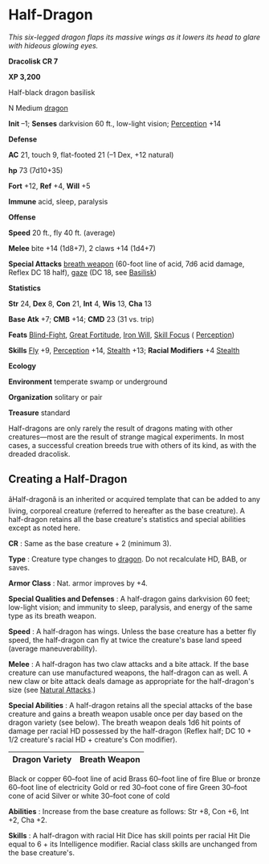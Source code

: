 # Half-Dragon

_This six-legged dragon flaps its massive wings as it lowers its head to glare with hideous glowing eyes._

**Dracolisk CR 7**

**XP 3,200**

Half-black dragon basilisk

N Medium [dragon](creatureTypes.html#_dragon)

**Init** –1; **Senses** darkvision 60 ft., low-light vision; [Perception](../skills/perception.html#_perception) +14

**Defense**

**AC** 21, touch 9, flat-footed 21 (–1 Dex, +12 natural)

**hp** 73 (7d10+35)

**Fort** +12, **Ref** +4, **Will** +5

**Immune** acid, sleep, paralysis

**Offense**

**Speed** 20 ft., fly 40 ft. (average)

**Melee** bite +14 (1d8+7), 2 claws +14 (1d4+7)

**Special Attacks** [breath weapon](universalMonsterRules.html#_breath-weapon) (60-foot line of acid, 7d6 acid damage, Reflex DC 18 half), [gaze](universalMonsterRules.html#_gaze) (DC 18, see [Basilisk](basilisk.html))

**Statistics**

**Str** 24, **Dex** 8, **Con** 21, **Int** 4, **Wis** 13, **Cha** 13

**Base**  **Atk** +7; **CMB** +14; **CMD** 23 (31 vs. trip)

**Feats** [Blind-Fight](../feats.html#_blind-fight), [Great Fortitude](../feats.html#_great-fortitude), [Iron Will](../feats.html#_iron-will), [Skill Focus](../feats.html#_skill-focus) ( [Perception](../skills/perception.html#_perception))

**Skills** [Fly](../skills/fly.html#_fly) +9, [Perception](../skills/perception.html#_perception) +14, [Stealth](../skills/stealth.html#_stealth) +13; **Racial Modifiers** +4 [Stealth](../skills/stealth.html#_stealth)

**Ecology**

**Environment** temperate swamp or underground

**Organization** solitary or pair

**Treasure** standard

Half-dragons are only rarely the result of dragons mating with other creatures—most are the result of strange magical experiments. In most cases, a successful creation breeds true with others of its kind, as with the dreaded dracolisk.

## Creating a Half-Dragon

âHalf-dragonâ is an inherited or acquired template that can be added to any living, corporeal creature (referred to hereafter as the base creature). A half-dragon retains all the base creature's statistics and special abilities except as noted here.

**CR** : Same as the base creature + 2 (minimum 3).

**Type** : Creature type changes to [dragon](creatureTypes.html#_dragon). Do not recalculate HD, BAB, or saves.

**Armor Class** : Nat. armor improves by +4.

**Special Qualities and Defenses** : A half-dragon gains darkvision 60 feet; low-light vision; and immunity to sleep, paralysis, and energy of the same type as its breath weapon.

**Speed** : A half-dragon has wings. Unless the base creature has a better fly speed, the half-dragon can fly at twice the creature's base land speed (average maneuverability).

**Melee** : A half-dragon has two claw attacks and a bite attack. If the base creature can use manufactured weapons, the half-dragon can as well. A new claw or bite attack deals damage as appropriate for the half-dragon's size (see [Natural Attacks](universalMonsterRules.html#_natural-attacks).)

**Special Abilities** : A half-dragon retains all the special attacks of the base creature and gains a breath weapon usable once per day based on the dragon variety (see below). The breath weapon deals 1d6 hit points of damage per racial HD possessed by the half-dragon (Reflex half; DC 10 + 1/2 creature's racial HD + creature's Con modifier).

| Dragon Variety | Breath Weapon |
| --- | --- |
<tbody>
<tr class="odd">
<td>Black or copper</td>
<td>60–foot line of acid</td>
</tr>
<tr class="even">
<td>Brass</td>
<td>60–foot line of fire</td>
</tr>
<tr class="odd">
<td>Blue or bronze</td>
<td>60–foot line of electricity</td>
</tr>
<tr class="even">
<td>Gold or red</td>
<td>30–foot cone of fire</td>
</tr>
<tr class="odd">
<td>Green</td>
<td>30–foot cone of acid</td>
</tr>
<tr class="even">
<td>Silver or white</td>
<td>30–foot cone of cold</td>
</tr>
</tbody>

**Abilities** : Increase from the base creature as follows: Str +8, Con +6, Int +2, Cha +2.

**Skills** : A half-dragon with racial Hit Dice has skill points per racial Hit Die equal to 6 + its Intelligence modifier. Racial class skills are unchanged from the base creature's.

